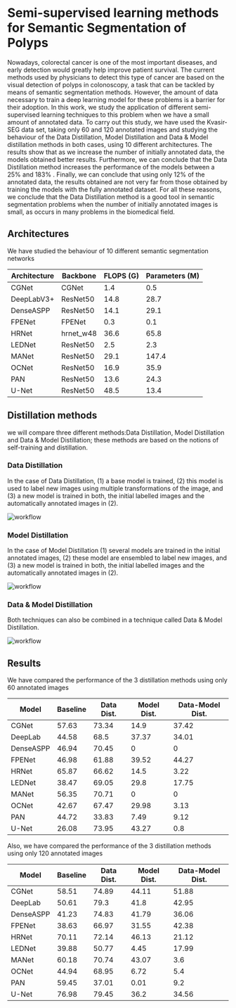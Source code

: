 # Semi-supervised learning methods for Semantic Segmentation of Polyps

Nowadays, colorectal cancer is one of the most important diseases, and early detection would greatly help improve patient survival. The current methods used by physicians to detect this type of cancer are based on the visual detection of polyps in colonoscopy, a task that can be tackled by means of semantic segmentation methods. However, the amount of data necessary to train a deep learning model for these problems is a barrier for their adoption. In this work, we study the application of different semi-supervised learning techniques to this problem when we have a small amount of annotated data. To carry out this study, we have used the Kvasir-SEG data set, taking only 60 and 120 annotated images and studying the behaviour of the Data Distillation, Model Distillation and Data & Model distillation methods in both cases, using 10 different architectures. The results show that as we increase the number of initially annotated data, the models obtained better results. Furthermore, we can conclude that the Data Distillation method increases the performance of the models between a 25% and 183% . Finally, we can conclude that using only 12% of the annotated data, the results obtained are not very far from those obtained by training the models with the fully annotated dataset. For all these reasons, we conclude that the Data Distillation method is a good tool in semantic segmentation problems when the number of initially annotated images is small, as occurs in many problems in the biomedical field.


## Architectures

We have studied the behaviour of 10 different semantic segmentation networks

|        Architecture        |Backbone | FLOPS (G)  | Parameters (M)           |
|----------------|-------------------------------|-----------------------------|----|
|CGNet| CGNet           |1.4 | 0.5 |
|DeepLabV3+          |ResNet50 | 14.8 | 28.7|
|DenseASPP  | ResNet50 | 14.1 | 29.1|
|FPENet  | FPENet | 0.3 | 0.1 |
|HRNet  | hrnet_w48 | 36.6 | 65.8 |
|LEDNet  | ResNet50 | 2.5 | 2.3 |
|MANet  | ResNet50 | 29.1 | 147.4 |
|OCNet  | ResNet50 | 16.9 | 35.9 |
|PAN  | ResNet50 | 13.6 | 24.3|
|U-Net  | ResNet50 | 48.5 | 13.4 |


## Distillation methods
we will compare three different methods:Data Distillation, Model Distillation and Data & Model Distillation; these methods are based on the notions of self-training and distillation.

### Data Distillation
In the case of Data Distillation, (1) a base model is trained, (2) this model is used to label new images using multiple transformations of the image, and (3) a new model is trained in both, the initial labelled images and the automatically annotated images in (2).

![workflow](assets/DataDitillation.svg)

### Model Distillation
In the case of Model Distillation (1) several models are trained in the initial annotated images, (2) these model are ensembled to label new images, and (3) a new model is trained in both, the initial labelled images and the automatically annotated images in (2).

![workflow](assets/ModelDitillation.svg)

### Data & Model Distillation
Both techniques can also be combined in a technique called Data & Model Distillation.

![workflow](assets/DataModelDitillation.svg)


## Results

We have compared the performance of the 3 distillation methods using only 60 annotated images

Model | Baseline | Data Dist. | Model Dist. | Data-Model Dist.|
--------|-----------|--------------|---------------|------------|
CGNet | 57.63 | 73.34 | 14.9 | 37.42|
DeepLab  | 44.58 | 68.5 | 37.37 | 34.01|
DenseASPP  | 46.94 | 70.45 | 0 | 0|
FPENet  | 46.98 | 61.88 | 39.52 | 44.27|
HRNet  | 65.87 | 66.62 | 14.5 | 3.22|
LEDNet  | 38.47 | 69.05 | 29.8 | 17.75|
MANet  | 56.35 | 70.71 | 0 | 0|
OCNet  | 42.67 | 67.47 | 29.98 | 3.13|
PAN  | 44.72 | 33.83 | 7.49 | 9.12|
U-Net  | 26.08 | 73.95 | 43.27 | 0.8|

Also, we have compared the performance of the 3 distillation methods using only 120 annotated images

Model | Baseline | Data Dist. | Model Dist. | Data-Model Dist.|
--------|-----------|--------------|---------------|------------|
CGNet | 58.51 | 74.89 | 44.11 | 51.88|
DeepLab  | 50.61 | 79.3 | 41.8 | 42.95|
DenseASPP  | 41.23 | 74.83 | 41.79 | 36.06|
FPENet  | 38.63 | 66.97 | 31.55 | 42.38|
HRNet  | 70.11 | 72.14 | 46.13 | 21.12|
LEDNet  | 39.88 | 50.77 | 4.45 | 17.99|
MANet  | 60.18 | 70.74 | 43.07 | 3.6|
OCNet  | 44.94 | 68.95 | 6.72 | 5.4|
PAN  | 59.45 | 37.01 | 0.01 | 9.2|
U-Net  | 76.98 | 79.45 | 36.2 | 34.56|
